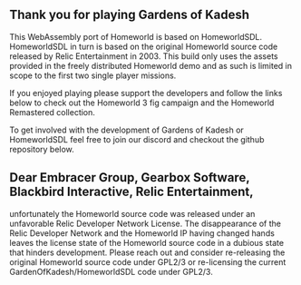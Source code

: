 <!---
Image       r1mothership.jpg
GameLink    664,454,Buttons\on_Next.lif,Buttons\off_next.lif
WebLink     336,470,button-fig-on.jpg,button-fig-off.jpg,https://www.fig.co/campaigns/homeworld3
WebLink     400,470,button-steam-on.jpg,button-steam-off.jpg,https://store.steampowered.com/app/244160/Homeworld_Remastered_Collection/
WebLink     464,470,button-discord-on.jpg,button-discord-off.jpg,https://discord.gg/drrKWR3Bxq
WebLink     530,470,button-github-on.jpg,button-github-off.jpg,https://github.com/GardensOfKadesh/Homeworld
TimeOut     3600,gameon
Mouse       TRUE

StaticText  260,0
--->
## Thank you for playing Gardens of Kadesh
This WebAssembly port of Homeworld is based on HomeworldSDL. HomeworldSDL in turn is based on the original Homeworld source code released by Relic Entertainment in 2003. This build only uses the assets provided in the freely distributed Homeworld demo and as such is limited in scope to the first two single player missions.

If you enjoyed playing please support the developers and follow the links below to check out the Homeworld 3 fig campaign and the Homeworld Remastered collection.

To get involved with the development of Gardens of Kadesh or HomeworldSDL feel free to join our discord and checkout the github repository below.










## Dear Embracer Group, Gearbox Software, Blackbird Interactive, Relic Entertainment,
unfortunately the Homeworld source code was released under an unfavorable Relic Developer Network License. The disappearance of the Relic Developer Network and the Homeworld IP having changed hands leaves the license state of the Homeworld source code in a dubious state that hinders development.
Please reach out and consider re-releasing the original Homeworld source code under GPL2/3 or re-licensing the current GardenOfKadesh/HomeworldSDL code under GPL2/3.
